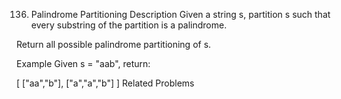 136. Palindrome Partitioning
Description
Given a string s, partition s such that every substring of the partition is a palindrome.

Return all possible palindrome partitioning of s.

Example
Given s = "aab", return:

[
  ["aa","b"],
  ["a","a","b"]
]
Related Problems
